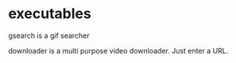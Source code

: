 # executables
gsearch is a gif searcher

downloader is a multi purpose video downloader. Just enter a URL.
